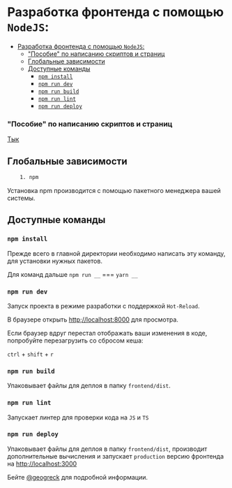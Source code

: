 # Разработка фронтенда с помощью `NodeJS`:



- [Разработка фронтенда с помощью `NodeJS`:](#разработка-фронтенда-с-помощью-nodejs)
    - ["Пособие" по написанию скриптов и страниц](#пособие-по-написанию-скриптов-и-страниц)
  - [Глобальные зависимости](#глобальные-зависимости)
  - [Доступные команды](#доступные-команды)
    - [`npm install`](#npm-install)
    - [`npm run dev`](#npm-run-dev)
    - [`npm run build`](#npm-run-build)
    - [`npm run lint`](#npm-run-lint)
    - [`npm run deploy`](#npm-run-deploy)

### "Пособие" по написанию скриптов и страниц

[Тык](guide.md)

## Глобальные зависимости

```bash
    1. npm
```

Установка npm производится с помощью пакетного менеджера вашей системы.

## Доступные команды

### `npm install`

Прежде всего в главной директории необходимо написать эту команду, для установки нужных пакетов.

Для команд дальше `npm run __` === `yarn __`

### `npm run dev`

Запуск проекта в режиме разработки с поддержкой `Hot-Reload`.

В браузере открыть [http;//localhost:8000](http;//localhost:8000) для просмотра.

Если браузер вдруг перестал отображать ваши изменения в коде, попробуйте перезагрузить со сбросом кеша:

`ctrl` + `shift` + `r`

### `npm run build`

Упаковывает файлы для деплоя в папку `frontend/dist`.

### `npm run lint`

Запускает линтер для проверки кода на `JS` и `TS`

### `npm run deploy`

Упаковывает файлы для деплоя в папку `frontend/dist`, производит дополнительные вычисления и запускает `production` версию фронтенда на [http;//localhost:3000](http;//localhost:3000)

Бейте [@geogreck](https://t.me/geogreck) для подробной информации.
